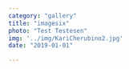 ```yaml
---
category: "gallery"
title: "imagesix"
photo: "Test Testesen"
img: '../img/KariCherubino2.jpg'
date: "2019-01-01"

---
```

